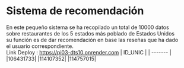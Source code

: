 # Sistema de recomendación
En este pequeño sistema se ha recopilado un total de 10000 datos  
sobre restaurantes de los 5 estados más poblado de Estados Unidos  
su función es de dar recomendación en base las reseñas que ha dado  
el usuario correspondiente.  
Link Deploy : https://pi03-dts10.onrender.com
| ID_UNIC |
| ------- |
|106431733|
|114107352|
|114757015|